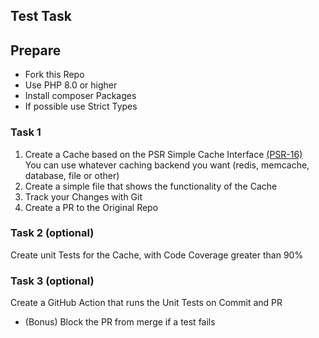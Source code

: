 ## Test Task
## Prepare
- Fork this Repo
- Use PHP 8.0 or higher
- Install composer Packages
- If possible use Strict Types

### Task 1
1. Create a Cache based on the PSR Simple Cache Interface
 [(PSR-16)](https://www.php-fig.org/psr/psr-16/)  
You can use whatever caching backend you want (redis, memcache, database, file or other)
2. Create a simple file that shows the functionality of the Cache
3. Track your Changes with Git
4. Create a PR to the Original Repo

### Task 2 (optional)
Create unit Tests for the Cache, with Code Coverage greater than 90%

### Task 3 (optional)
Create a GitHub Action that runs the Unit Tests on Commit and PR
- (Bonus) Block the PR from merge if a test fails
